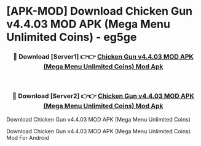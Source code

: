 # [APK-MOD] Download Chicken Gun v4.4.03 MOD APK (Mega Menu Unlimited Coins) - eg5ge


<div align="center">
<h3>🔴 Download [Server1] 👉👉 <a href="https://apk-comot.site?title=Chicken_Gun_v4.4.03_MOD_APK_(Mega_Menu_Unlimited_Coins)">Chicken Gun v4.4.03 MOD APK (Mega Menu Unlimited Coins) Mod Apk</a></h3><br>
<h3>🔴 Download [Server2] 👉👉 <a href="https://apk-comot.site?title=Chicken_Gun_v4.4.03_MOD_APK_(Mega_Menu_Unlimited_Coins)">Chicken Gun v4.4.03 MOD APK (Mega Menu Unlimited Coins) Mod Apk</a></h3>
</div>



Download Chicken Gun v4.4.03 MOD APK (Mega Menu Unlimited Coins) 

Download Chicken Gun v4.4.03 MOD APK (Mega Menu Unlimited Coins) Mod For Android